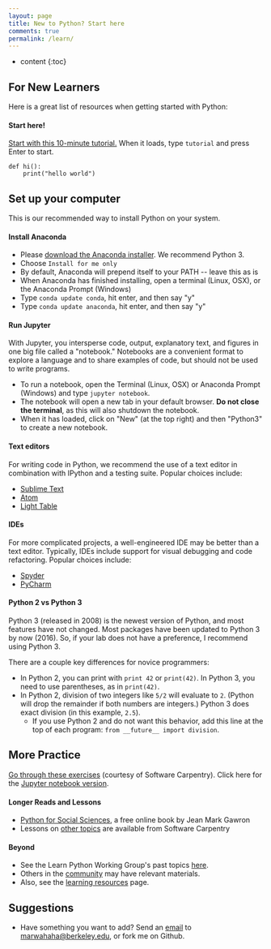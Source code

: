 ```yaml
---
layout: page
title: New to Python? Start here
comments: true
permalink: /learn/
---
```


* content
{:toc}

## For New Learners

Here is a great list of resources when getting started with Python:

#### Start here!

[Start with this 10-minute tutorial.](https://try-python.appspot.com/) When it
loads, type `tutorial` and press Enter to start.

```{python}
def hi():
    print("hello world")
```

## Set up your computer

This is our recommended way to install Python on your system.

#### Install Anaconda

* Please [download the Anaconda installer](http://continuum.io/downloads). We recommend Python 3.
* Choose `Install for me only`
* By default, Anaconda will prepend itself to your PATH -- leave this as is
* When Anaconda has finished installing, open a terminal (Linux, OSX), or the Anaconda Prompt (Windows)
* Type `conda update conda`, hit enter, and then say "y"
* Type `conda update anaconda`, hit enter, and then say "y"

#### Run Jupyter

With Jupyter, you intersperse code, output, explanatory text, and figures in one big file called a "notebook." Notebooks are a convenient format to explore a language and to share examples of code, but should not be used to write programs.

* To run a notebook, open the Terminal (Linux, OSX) or Anaconda Prompt (Windows) and type `jupyter notebook`. 
* The notebook will open a new tab in your default browser. **Do not close the terminal**, as this will also shutdown the notebook. 
* When it has loaded, click on "New" (at the top right) and then "Python3" to create a new notebook.

#### Text editors

For writing code in Python, we recommend the use of a text editor in combination with IPython and a testing suite. Popular choices include:

* [Sublime Text](http://sublimetext.com/)
* [Atom](https://atom.io/)
* [Light Table](http://lighttable.com/)

#### IDEs

For more complicated projects, a well-engineered IDE may be better than a text editor. Typically, IDEs include support for visual debugging and code refactoring. Popular choices include:

* [Spyder](https://pythonhosted.org/spyder/installation.html)
* [PyCharm](https://www.jetbrains.com/pycharm-edu/)

#### Python 2 vs Python 3

Python 3 (released in 2008) is the newest version of Python, and most features
have not changed. Most packages have been updated to Python 3 by now (2016).
So, if your lab does not have a preference, I recommend using Python 3.

There are a couple key differences for novice programmers:

* In Python 2, you can print with `print 42` or `print(42)`. In Python
  3, you need to use parentheses, as in `print(42)`.
* In Python 2, division of two integers like `5/2` will evaluate to
  `2`. (Python will drop the remainder if both numbers are integers.)
  Python 3 does exact division (in this example, `2.5`).
    * If you use Python 2 and do not want this behavior, add this line at the
      top of each program: `from __future__ import division`.


## More Practice

[Go through these
exercises](https://bids.github.io/2016-01-14-berkeley/python/00-python-intro.html)
(courtesy of Software Carpentry). Click here for the [Jupyter notebook
version](https://bids.github.io/2016-01-14-berkeley/python/00-python-intro.ipynb).

#### Longer Reads and Lessons

* [Python for Social
  Sciences](http://www-rohan.sdsu.edu/~gawron/python_for_ss/course_core/book_draft/Preface/Preface.html),
  a free online book by Jean Mark Gawron
* Lessons on [other topics](http://software-carpentry.org/lessons/) are
  available from Software Carpentry

#### Beyond

* See the Learn Python Working Group&#39;s past topics [here](/past).
* Others in the [community](/community) may have relevant materials.
* Also, see the [learning resources](/resources) page.

## Suggestions

* Have something you want to add? Send an
  [email](mailto:marwahaha@berkeley.edu) to marwahaha@berkeley.edu, or fork me
  on Github.
